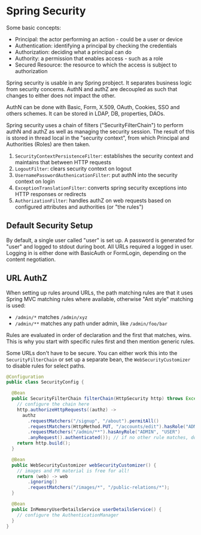 # Spring Security

Some basic concepts:

* Principal: the actor performing an action - could be a user or device
* Authentication: identifying a principal by checking the credentials
* Authorization: deciding what a principal can do
* Authority: a permission that enables access - such as a role
* Secured Resource: the resource to which the access is subject to authorization

Spring security is usable in any Spring probject. It separates business logic from security concerns. AuthN and authZ are decoupled as such that changes to either does not impact the other.

AuthN can be done with Basic, Form, X.509, OAuth, Cookies, SSO and others schemes. It can be stored in LDAP, DB, properties, DAOs.

Spring security uses a chain of filters ("SecurityFilterChain") to perform authN and authZ as well as managing the security session. The result of this is stored in thread local in the "security context", from which Principal and Authorities (Roles) are then taken.

1) `SecurityContextPersistenceFilter`: establishes the security context and maintains that between HTTP requests
2) `LogoutFilter`: clears security context on logout
3) `UsernamePasswordAuthenicationFilter`: put authN into the security context on login
4) `ExceptionTranslationFilter`: converts spring security exceptions into HTTP responses or redirects
5) `AuthorizationFilter`: handles authZ on web requests based on configured attributes and authorities (or "the rules")

## Default Security Setup

By default, a single user called "user" is set up. A password is generated for "user" and logged to stdout during boot. All URLs required a logged in user. Logging in is either done with BasicAuth or FormLogin, depending on the content negotiation.

## URL AuthZ

When setting up rules around URLs, the path matching rules are that it uses Spring MVC matching rules where available, otherwise "Ant style" matching is used:

* `/admin/*` matches `/admin/xyz`
* `/admin/**` matches any path under admin, like `/admin/foo/bar`

Rules are evaluated in order of declaration and the first that matches, wins. This is why you start with specific rules first and then mention generic rules.

Some URLs don't have to be secure. You can either work this into the `SecurityFilterChain` or set up a separate bean, the `WebSecurityCustomizer` to disable rules for select paths.

```java
@Configuration
public class SecurityConfig {

  @Bean
  public SecurityFilterChain filterChain(HttpSecurity http) throws Exception {
    // configure the chain here
    http.authorizeHttpRequests((authz) -> 
      authz
        .requestMatchers("/signup", "/about").permitAll()
        .requestMatchers(HttpMethod.PUT, "/accounts/edit").hasRole("ADMIN")
        .requestMatchers("/admin/**").hasAnyRole("ADMIN", "USER")
        .anyRequest().authenticated()); // if no other rule matches, do this
    return http.build();
  }

  @Bean
  public WebSecurityCustomizer webSecurityCustomizer() {
    // images and PR material is free for all!
    return (web) -> web
        .ignoring()
        .requestMatchers("/images/*", "/public-relations/*");
  }

  @Bean
  public InMemoryUserDetailsService userDetailsService() {
    // configure the AuthenticationManager
  }
}
```







